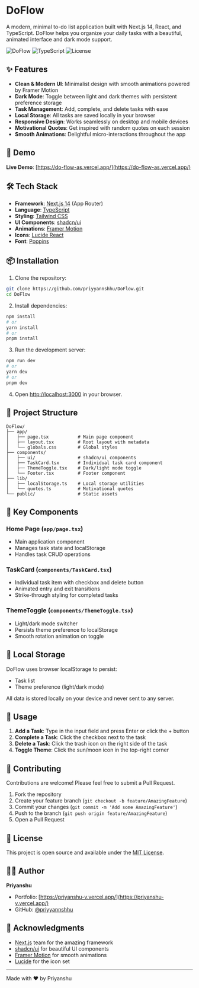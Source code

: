 # DoFlow

A modern, minimal to-do list application built with Next.js 14, React, and TypeScript. DoFlow helps you organize your daily tasks with a beautiful, animated interface and dark mode support.

![DoFlow](https://img.shields.io/badge/Next.js-14-black) ![TypeScript](https://img.shields.io/badge/TypeScript-5.0-blue) ![License](https://img.shields.io/badge/license-MIT-green)

## ✨ Features

- **Clean & Modern UI**: Minimalist design with smooth animations powered by Framer Motion
- **Dark Mode**: Toggle between light and dark themes with persistent preference storage
- **Task Management**: Add, complete, and delete tasks with ease
- **Local Storage**: All tasks are saved locally in your browser
- **Responsive Design**: Works seamlessly on desktop and mobile devices
- **Motivational Quotes**: Get inspired with random quotes on each session
- **Smooth Animations**: Delightful micro-interactions throughout the app

## 🚀 Demo

**Live Demo**: [https://do-flow-as.vercel.app/](https://do-flow-as.vercel.app/)

## 🛠️ Tech Stack

- **Framework**: [Next.js 14](https://nextjs.org/) (App Router)
- **Language**: [TypeScript](https://www.typescriptlang.org/)
- **Styling**: [Tailwind CSS](https://tailwindcss.com/)
- **UI Components**: [shadcn/ui](https://ui.shadcn.com/)
- **Animations**: [Framer Motion](https://www.framer.com/motion/)
- **Icons**: [Lucide React](https://lucide.dev/)
- **Font**: [Poppins](https://fonts.google.com/specimen/Poppins)

## 📦 Installation

1. Clone the repository:
```bash
git clone https://github.com/priyyannshhu/DoFlow.git
cd DoFlow
```

2. Install dependencies:
```bash
npm install
# or
yarn install
# or
pnpm install
```

3. Run the development server:
```bash
npm run dev
# or
yarn dev
# or
pnpm dev
```

4. Open [http://localhost:3000](http://localhost:3000) in your browser.

## 📁 Project Structure

```
DoFlow/
├── app/
│   ├── page.tsx           # Main page component
│   ├── layout.tsx         # Root layout with metadata
│   └── globals.css        # Global styles
├── components/
│   ├── ui/                # shadcn/ui components
│   ├── TaskCard.tsx       # Individual task card component
│   ├── ThemeToggle.tsx    # Dark/light mode toggle
│   └── Footer.tsx         # Footer component
├── lib/
│   ├── localStorage.ts    # Local storage utilities
│   └── quotes.ts          # Motivational quotes
└── public/                # Static assets
```

## 🎨 Key Components

### Home Page (`app/page.tsx`)
- Main application component
- Manages task state and localStorage
- Handles task CRUD operations

### TaskCard (`components/TaskCard.tsx`)
- Individual task item with checkbox and delete button
- Animated entry and exit transitions
- Strike-through styling for completed tasks

### ThemeToggle (`components/ThemeToggle.tsx`)
- Light/dark mode switcher
- Persists theme preference to localStorage
- Smooth rotation animation on toggle

## 💾 Local Storage

DoFlow uses browser localStorage to persist:
- Task list
- Theme preference (light/dark mode)

All data is stored locally on your device and never sent to any server.

## 🎯 Usage

1. **Add a Task**: Type in the input field and press Enter or click the + button
2. **Complete a Task**: Click the checkbox next to the task
3. **Delete a Task**: Click the trash icon on the right side of the task
4. **Toggle Theme**: Click the sun/moon icon in the top-right corner

## 🤝 Contributing

Contributions are welcome! Please feel free to submit a Pull Request.

1. Fork the repository
2. Create your feature branch (`git checkout -b feature/AmazingFeature`)
3. Commit your changes (`git commit -m 'Add some AmazingFeature'`)
4. Push to the branch (`git push origin feature/AmazingFeature`)
5. Open a Pull Request

## 📄 License

This project is open source and available under the [MIT License](LICENSE).

## 👨‍💻 Author

**Priyanshu**

- Portfolio: [https://priyanshu-v.vercel.app/](https://priyanshu-v.vercel.app/)
- GitHub: [@priyyannshhu](https://github.com/priyyannshhu)

## 🙏 Acknowledgments

- [Next.js](https://nextjs.org/) team for the amazing framework
- [shadcn/ui](https://ui.shadcn.com/) for beautiful UI components
- [Framer Motion](https://www.framer.com/motion/) for smooth animations
- [Lucide](https://lucide.dev/) for the icon set

---

Made with ❤️ by Priyanshu